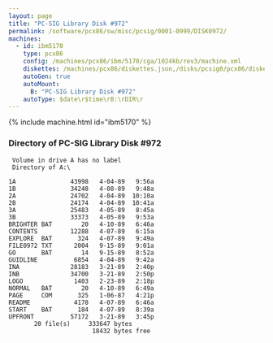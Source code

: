 ```yaml
---
layout: page
title: "PC-SIG Library Disk #972"
permalink: /software/pcx86/sw/misc/pcsig/0001-0999/DISK0972/
machines:
  - id: ibm5170
    type: pcx86
    config: /machines/pcx86/ibm/5170/cga/1024kb/rev3/machine.xml
    diskettes: /machines/pcx86/diskettes.json,/disks/pcsig0/pcx86/diskettes.json
    autoGen: true
    autoMount:
      B: "PC-SIG Library Disk #972"
    autoType: $date\r$time\rB:\rDIR\r
---
```


{% include machine.html id="ibm5170" %}

### Directory of PC-SIG Library Disk #972

     Volume in drive A has no label
     Directory of A:\

    1A               43998   4-04-89   9:56a
    1B               34248   4-08-89   9:48a
    2A               24702   4-04-89  10:10a
    2B               24174   4-04-89  10:41a
    3A               25483   4-05-89   8:45a
    3B               33373   4-05-89   9:53a
    BRIGHTER BAT        20   4-10-89   6:46a
    CONTENTS         12288   4-07-89   6:15a
    EXPLORE  BAT       324   4-07-89   9:49a
    FILE0972 TXT      2004   9-15-89   9:01a
    GO       BAT        14   9-15-89   8:52a
    GUIDLINE          6854   4-04-89   9:42a
    INA              28183   3-21-89   2:40p
    INB              34700   3-21-89   2:50p
    LOGO              1403   2-23-89   2:18p
    NORMAL   BAT        20   4-10-89   6:49a
    PAGE     COM       325   1-06-87   4:21p
    README            4178   4-07-89   6:46a
    START    BAT       184   4-07-89   8:39a
    UPFRONT          57172   3-21-89   3:45p
           20 file(s)     333647 bytes
                           18432 bytes free
